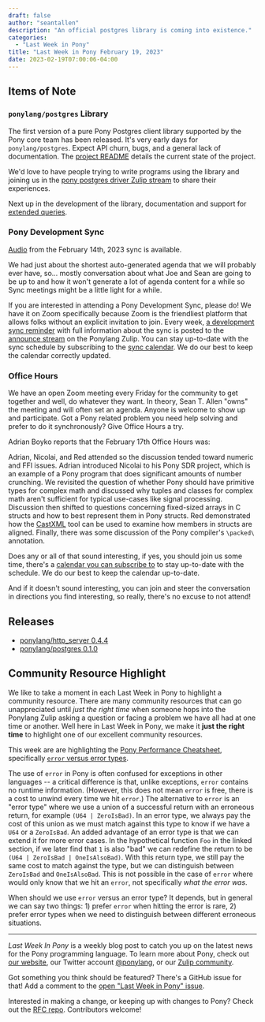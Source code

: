 ```yaml
---
draft: false
author: "seantallen"
description: "An official postgres library is coming into existence."
categories:
  - "Last Week in Pony"
title: "Last Week in Pony February 19, 2023"
date: 2023-02-19T07:00:06-04:00
---
```



<!-- more -->

## Items of Note

### `ponylang/postgres` Library

The first version of a pure Pony Postgres client library supported by the Pony core team has been released. It's very early days for `ponylang/postgres`. Expect API churn, bugs, and a general lack of documentation. The [project README](https://github.com/ponylang/postgres/blob/main/README.md) details the current state of the project.

We'd love to have people trying to write programs using the library and joining us in the [pony postgres driver Zulip stream](https://ponylang.zulipchat.com/#narrow/stream/347592-pony-postgres-driver) to share their experiences.

Next up in the development of the library, documentation and support for [extended queries](https://www.postgresql.org/docs/current/protocol-flow.html#PROTOCOL-FLOW-EXT-QUERY).

### Pony Development Sync

[Audio](https://sync-recordings.ponylang.io/r/2023_02_14.m4a) from the February 14th, 2023 sync is available.

We had just about the shortest auto-generated agenda that we will probably ever have, so... mostly conversation about what Joe and Sean are going to be up to and how it won't generate a lot of agenda content for a while so Sync meetings might be a little light for a while.

If you are interested in attending a Pony Development Sync, please do! We have it on Zoom specifically because Zoom is the friendliest platform that allows folks without an explicit invitation to join. Every week, [a development sync reminder](https://ponylang.zulipchat.com/#narrow/stream/189932-announce/topic/Sync.20Reminder) with full information about the sync is posted to the [announce stream](https://ponylang.zulipchat.com/#narrow/stream/189932-announce) on the Ponylang Zulip. You can stay up-to-date with the sync schedule by subscribing to the [sync calendar](https://calendar.google.com/calendar/ical/59jcru6f50mrpqbm7em4iclnkk%40group.calendar.google.com/public/basic.ics). We do our best to keep the calendar correctly updated.

### Office Hours

We have an open Zoom meeting every Friday for the community to get together and well, do whatever they want. In theory, Sean T. Allen "owns" the meeting and will often set an agenda. Anyone is welcome to show up and participate. Got a Pony related problem you need help solving and prefer to do it synchronously? Give Office Hours a try.

Adrian Boyko reports that the February 17th Office Hours was:

Adrian, Nicolai, and Red attended so the discussion tended toward numeric and FFI issues. Adrian introduced Nicolai to his Pony SDR project, which is an example of a Pony program that does significant amounts of number crunching. We revisited the question of whether Pony should have primitive types for complex math and discussed why tuples and classes for complex math aren't sufficient for typical use-cases like signal processing. Discussion then shifted to questions concerning fixed-sized arrays in C structs and how to best represent them in Pony structs. Red demonstrated how the [CastXML](https://github.com/CastXML/CastXML) tool can be used to examine how members in structs are aligned. Finally, there was some discussion of the Pony compiler's `\packed\` annotation.

Does any or all of that sound interesting, if yes, you should join us some time, there's a [calendar you can subscribe to](https://calendar.google.com/calendar/ical/4465e68ae24131ae00461a40893f2637a2c9ac510e311a44ff78680e2f183ce3%40group.calendar.google.com/public/basic.ics) to stay up-to-date with the schedule. We do our best to keep the calendar up-to-date.

And if it doesn't sound interesting, you can join and steer the conversation in directions you find interesting, so really, there's no excuse to not attend!

## Releases

- [ponylang/http_server 0.4.4](https://github.com/ponylang/http_server/releases/tag/0.4.4)
- [ponylang/postgres 0.1.0](https://github.com/ponylang/postgres/releases/tag/0.1.0)

## Community Resource Highlight

We like to take a moment in each Last Week in Pony to highlight a community resource. There are many community resources that can go unappreciated until _just the right time_ when someone hops into the Ponylang Zulip asking a question or facing a problem we have all had at one time or another. Well here in Last Week in Pony, we make it **just the right time** to highlight one of our excellent community resources.

This week are are highlighting the [Pony Performance Cheatsheet](https://www.ponylang.io/reference/pony-performance-cheatsheet/), specifically [`error` versus error types](https://www.ponylang.io/reference/pony-performance-cheatsheet/#avoid-error).

The use of `error` in Pony is often confused for exceptions in other languages -- a critical difference is that, unlike exceptions, `error` contains no runtime information. (However, this does not mean `error` is free, there is a cost to unwind every time we hit `error`.) The alternative to `error` is an "error type" where we use a union of a successful return with an erroneous return, for example `(U64 | ZeroIsBad)`. In an error type, we always pay the cost of this union as we must match against this type to know if we have a `U64` or a `ZeroIsBad`. An added advantage of an error type is that we can extend it for more error cases. In the hypothetical function `Foo` in the linked section, if we later find that `1` is also "bad" we can redefine the return to be `(U64 | ZeroIsBad | OneIsAlsoBad)`. With this return type, we still pay the same cost to match against the type, but we can distinguish between `ZeroIsBad` and `OneIsAlsoBad`. This is not possible in the case of `error` where would only know that we hit an `error`, not specifically _what the error was_.

When should we use `error` versus an error type? It depends, but in general we can say two things: 1) prefer `error` when hitting the error is rare, 2) prefer error types when we need to distinguish between different erroneous situations.

---

_Last Week In Pony_ is a weekly blog post to catch you up on the latest news for the Pony programming language. To learn more about Pony, check out [our website](https://ponylang.io), our Twitter account [@ponylang](https://twitter.com/ponylang), or our [Zulip community](https://ponylang.zulipchat.com).

Got something you think should be featured? There's a GitHub issue for that! Add a comment to the [open "Last Week in Pony" issue](https://github.com/ponylang/ponylang.github.io/issues?q=is%3Aissue+is%3Aopen+label%3Alast-week-in-pony).

Interested in making a change, or keeping up with changes to Pony? Check out the [RFC repo](https://github.com/ponylang/rfcs). Contributors welcome!
